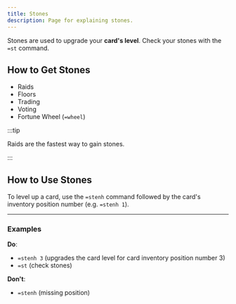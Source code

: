 ```yaml
---
title: Stones
description: Page for explaining stones.
---
```


Stones are used to upgrade your **card's level**. Check your stones with the `=st` command.

## How to Get Stones

- Raids
- Floors
- Trading
- Voting
- Fortune Wheel (`=wheel`)

:::tip

Raids are the fastest way to gain stones.  

:::  

## How to Use Stones

To level up a card, use the `=stenh` command followed by the card's inventory position number (e.g. `=stenh 1`).

---

### Examples

**Do**:
- `=stenh 3` (upgrades the card level for card inventory position number 3)
- `=st` (check stones)

**Don't**:
- `=stenh` (missing position)
